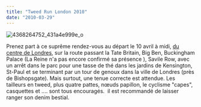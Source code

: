```yaml
---
title: "Tweed Run London 2010"
date: "2010-03-29"
---
```


![](http://www.guidoline.com/wp-content/uploads/2010/03/4368264752_431a4e999e_o.jpg "4368264752_431a4e999e_o")

Prenez part à ce suprême rendez-vous au départ le 10 avril à midi, [du centre de Londres](http://tweedrun.com/), sur la route passant la Tate Britain, Big Ben, Buckingham Palace (La Reine n'a pas encore confirmé sa présence ), Savile Row, avec un arrêt dans le parc pour une tasse de thé dans les jardins de Kensington, St-Paul et se terminant par un tour de genoux dans la ville de Londres (près de Bishopsgate). Mais surtout, une tenue correcte est attendue. Les tailleurs en tweed, plus quatre pattes, nœuds papillon, le cyclisme "capes", casquettes et .... sont tous encouragés.  il est recommandé de laisser ranger son denim bestial.
